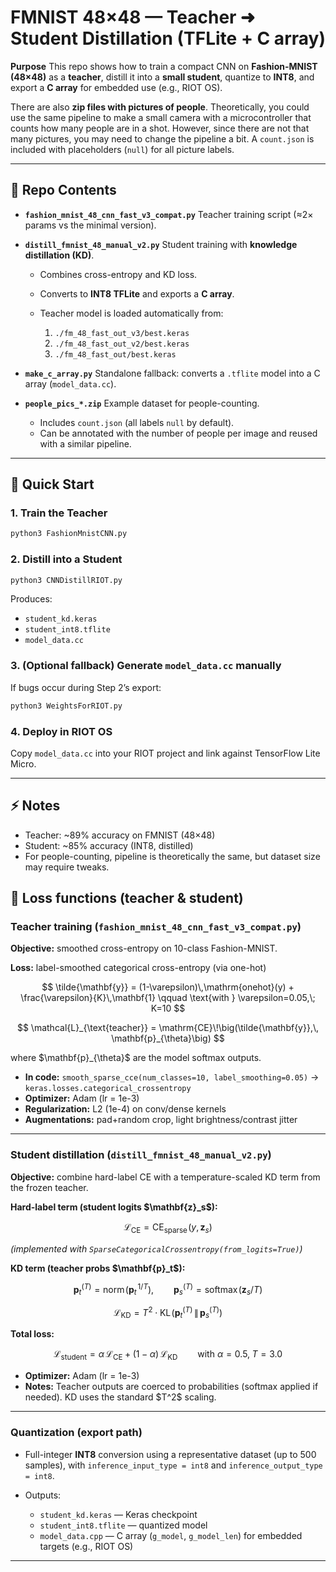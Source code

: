 # FMNIST 48×48 — Teacher ➜ Student Distillation (TFLite + C array)

**Purpose**
This repo shows how to train a compact CNN on **Fashion-MNIST (48×48)** as a **teacher**, distill it into a **small student**, quantize to **INT8**, and export a **C array** for embedded use (e.g., RIOT OS).

There are also **zip files with pictures of people**. Theoretically, you could use the same pipeline to make a small camera with a microcontroller that counts how many people are in a shot. However, since there are not that many pictures, you may need to change the pipeline a bit. A `count.json` is included with placeholders (`null`) for all picture labels.

---

## 📂 Repo Contents

* **`fashion_mnist_48_cnn_fast_v3_compat.py`**
  Teacher training script (≈2× params vs the minimal version).

* **`distill_fmnist_48_manual_v2.py`**
  Student training with **knowledge distillation (KD)**.

  * Combines cross-entropy and KD loss.
  * Converts to **INT8 TFLite** and exports a **C array**.
  * Teacher model is loaded automatically from:

    1. `./fm_48_fast_out_v3/best.keras`
    2. `./fm_48_fast_out_v2/best.keras`
    3. `./fm_48_fast_out/best.keras`

* **`make_c_array.py`**
  Standalone fallback: converts a `.tflite` model into a C array (`model_data.cc`).

* **`people_pics_*.zip`**
  Example dataset for people-counting.

  * Includes `count.json` (all labels `null` by default).
  * Can be annotated with the number of people per image and reused with a similar pipeline.

---

## 🚀 Quick Start

### 1. Train the Teacher

```bash
python3 FashionMnistCNN.py
```

### 2. Distill into a Student

```bash
python3 CNNDistillRIOT.py
```

Produces:

* `student_kd.keras`
* `student_int8.tflite`
* `model_data.cc`

### 3. (Optional fallback) Generate `model_data.cc` manually

If bugs occur during Step 2’s export:

```bash
python3 WeightsForRIOT.py
```

### 4. Deploy in RIOT OS

Copy `model_data.cc` into your RIOT project and link against TensorFlow Lite Micro.

---

## ⚡ Notes

* Teacher: \~89% accuracy on FMNIST (48×48)
* Student: \~85% accuracy (INT8, distilled)
* For people-counting, pipeline is theoretically the same, but dataset size may require tweaks.

## 🧮 Loss functions (teacher & student)

### Teacher training (`fashion_mnist_48_cnn_fast_v3_compat.py`)

**Objective:** smoothed cross-entropy on 10-class Fashion-MNIST.

**Loss:** label-smoothed categorical cross-entropy (via one-hot)

$$
\tilde{\mathbf{y}} = (1-\varepsilon)\,\mathrm{onehot}(y) + \frac{\varepsilon}{K}\,\mathbf{1}
\qquad \text{with } \varepsilon=0.05,\; K=10
$$

$$
\mathcal{L}_{\text{teacher}} = \mathrm{CE}\!\big(\tilde{\mathbf{y}},\, \mathbf{p}_{\theta}\big)
$$

where \$\mathbf{p}\_{\theta}\$ are the model softmax outputs.

* **In code:** `smooth_sparse_cce(num_classes=10, label_smoothing=0.05)` → `keras.losses.categorical_crossentropy`
* **Optimizer:** Adam (lr = 1e-3)
* **Regularization:** L2 (1e-4) on conv/dense kernels
* **Augmentations:** pad+random crop, light brightness/contrast jitter

---

### Student distillation (`distill_fmnist_48_manual_v2.py`)

**Objective:** combine hard-label CE with a temperature-scaled KD term from the frozen teacher.

**Hard-label term (student logits \$\mathbf{z}\_s\$):**

$$
\mathcal{L}_{\text{CE}} = \mathrm{CE}_{\text{sparse}}\!\big(y,\, \mathbf{z}_s\big)
$$

*(implemented with `SparseCategoricalCrossentropy(from_logits=True)`)*

**KD term (teacher probs \$\mathbf{p}\_t\$):**

$$
\mathbf{p}_t^{(T)} = \mathrm{norm}\!\big(\mathbf{p}_t^{\,1/T}\big),\qquad
\mathbf{p}_s^{(T)} = \mathrm{softmax}\!\big(\mathbf{z}_s/T\big)
$$

$$
\mathcal{L}_{\text{KD}} = T^2 \cdot \mathrm{KL}\!\left(\mathbf{p}_t^{(T)} \,\middle\|\, \mathbf{p}_s^{(T)}\right)
$$

**Total loss:**

$$
\mathcal{L}_{\text{student}} = \alpha\,\mathcal{L}_{\text{CE}} + (1-\alpha)\,\mathcal{L}_{\text{KD}}
\qquad \text{with } \alpha=0.5,\; T=3.0
$$

* **Optimizer:** Adam (lr = 1e-3)
* **Notes:** Teacher outputs are coerced to probabilities (softmax applied if needed). KD uses the standard \$T^2\$ scaling.

---

### Quantization (export path)

* Full-integer **INT8** conversion using a representative dataset (up to 500 samples), with `inference_input_type = int8` and `inference_output_type = int8`.
* Outputs:

  * `student_kd.keras` — Keras checkpoint
  * `student_int8.tflite` — quantized model
  * `model_data.cpp` — C array (`g_model`, `g_model_len`) for embedded targets (e.g., RIOT OS)

---

